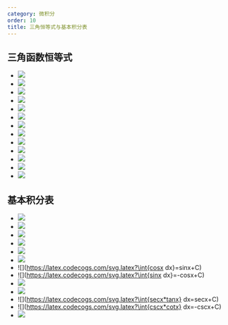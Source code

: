 ```yaml
---
category: 微积分
order: 10
title: 三角恒等式与基本积分表
---
```


## 三角函数恒等式

* ![](https://latex.codecogs.com/svg.latex?sinx*cosx=\frac{1}{2}sin2x)
* ![](https://latex.codecogs.com/svg.latex?sin^2x*cos^2x=1)
* ![](https://latex.codecogs.com/svg.latex?1-cosx=2sin^2\frac{x}{2})
* ![](https://latex.codecogs.com/svg.latex?cos^2x-sin^2x=cos2x)
* ![](https://latex.codecogs.com/svg.latex?1-2sin^2x=cos2x)
* ![](https://latex.codecogs.com/svg.latex?2cos^2x-1=cos2x)
* ![](https://latex.codecogs.com/svg.latex?secx=\frac{1}{cosx})
* ![](https://latex.codecogs.com/svg.latex?cosx=\frac{1}{secx})
* ![](https://latex.codecogs.com/svg.latex?cscx=\frac{1}{sinx})
* ![](https://latex.codecogs.com/svg.latex?sinx=\frac{1}{cscx})
* ![](https://latex.codecogs.com/svg.latex?tan^2x+1=sec^2x)
* ![](https://latex.codecogs.com/svg.latex?\frac{secx}{tanx}=cscx)
* ![](https://latex.codecogs.com/svg.latex?1+cot^2x=csc^2x)

## 基本积分表

* ![](https://latex.codecogs.com/svg.latex?\int{kdx}=kx+C) 
* ![](https://latex.codecogs.com/svg.latex?\int{x^udx}=\frac{x^{u+1}}{u+1}+C)
* ![](https://latex.codecogs.com/svg.latex?\int{a^xdx}=\frac{a^x}{ln{a}}+C)  
* ![](https://latex.codecogs.com/svg.latex?\int{\frac{dx}{x}=ln|x|+C) 
* ![](https://latex.codecogs.com/svg.latex?\int{\frac{dx}{1+x^2}}=arctanx+C) 
* ![](https://latex.codecogs.com/svg.latex?\int{\frac{dx}{\sqrt{1-x^2}}}=arcsinx+C) 
* ![](https://latex.codecogs.com/svg.latex?\int{cosx dx}=sinx+C) 
* ![](https://latex.codecogs.com/svg.latex?\int{sinx dx}=-cosx+C)
* ![](https://latex.codecogs.com/svg.latex?\int{\frac{dx}{cos^2x}}=\int{sec^2xdx}=tanx+C)  
* ![](https://latex.codecogs.com/svg.latex?\int{\frac{dx}{sin^2x}}=\int{csc^2xdx}=-cotx+C)
* ![](https://latex.codecogs.com/svg.latex?\int{secx*tanx} dx=secx+C)
* ![](https://latex.codecogs.com/svg.latex?\int{cscx*cotx} dx=-cscx+C)
* ![](https://latex.codecogs.com/svg.latex?\int{e^x}dx=e^x+C)





